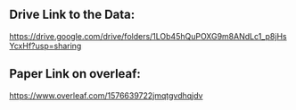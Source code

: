 ## Drive Link to the Data:
https://drive.google.com/drive/folders/1LOb45hQuPOXG9m8ANdLc1_p8jHsYcxHf?usp=sharing

## Paper Link on overleaf:
https://www.overleaf.com/1576639722jmqtgvdhqjdv
 
